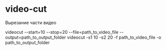 # video-cut

Вырезание части видео

videocut --start=10 --stop=20 --file=path_to_video_file --output=path_to_output_folder
videocut -s1 10 -s2 20 -f path_to_video_file -o path_to_output_folder